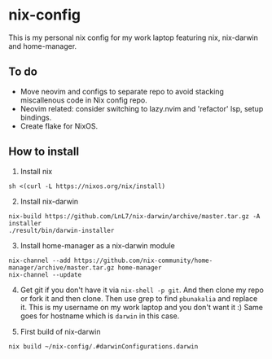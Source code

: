 # nix-config

This is my personal nix config for my work laptop featuring nix, nix-darwin and home-manager.

## To do

- Move neovim and configs to separate repo to avoid stacking miscallenous code in Nix config repo.
- Neovim related: consider switching to lazy.nvim and 'refactor' lsp, setup bindings.
- Create flake for NixOS.

## How to install

1. Install nix

```
sh <(curl -L https://nixos.org/nix/install)
```

2. Install nix-darwin

```
nix-build https://github.com/LnL7/nix-darwin/archive/master.tar.gz -A installer
./result/bin/darwin-installer
```

3. Install home-manager as a nix-darwin module

```
nix-channel --add https://github.com/nix-community/home-manager/archive/master.tar.gz home-manager
nix-channel --update
```

4. Get git if you don't have it via `nix-shell -p git`. And then clone my repo or fork it and then clone.
Then use grep to find `pbunakalia` and replace it. This is my username on my work laptop and you don't want it :)
Same goes for hostname which is `darwin` in this case.

5. First build of nix-darwin

```
nix build ~/nix-config/.#darwinConfigurations.darwin
```
